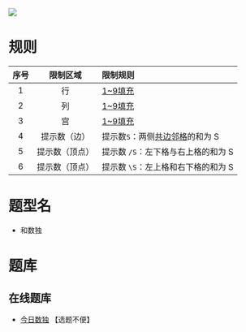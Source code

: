 ![](https://cn.sudoku.today/pic/03/sum/58890_41318.png)

# 规则
| 序号 | 限制区域 | 限制规则 |
| :---: | :---: | :--- |
| 1 | 行 | [1~9填充] |
| 2 | 列 | [1~9填充] |
| 3 | 宫 | [1~9填充] |
| 4 | 提示数（边） | 提示数`S`：两侧[共边邻格]的和为 S |
| 5 | 提示数（顶点） | 提示数 `/S`：左下格与右上格的和为 S |
| 6 | 提示数（顶点） | 提示数 `\S`：左上格和右下格的和为 S |

# 题型名
- 和数独

# 题库

## 在线题库
- [今日数独](https://cn.sudoku.today/g-sums-sudoku/) 【选题不便】

[1~9填充]: ../../../../rules.md#1~9填充
[共边邻格]: ../../../../rules.md#共边邻格